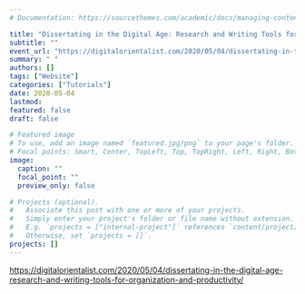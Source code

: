 ```yaml
---
# Documentation: https://sourcethemes.com/academic/docs/managing-content/

title: "Dissertating in the Digital Age: Research and Writing Tools for Organization and Productivity"
subtitle: ""
event_url: "https://digitalorientalist.com/2020/05/04/dissertating-in-the-digital-age-research-and-writing-tools-for-organization-and-productivity/"
summary: " "
authors: []
tags: ["Website"]
categories: ["Tutorials"]
date: 2020-05-04
lastmod: 
featured: false
draft: false

# Featured image
# To use, add an image named `featured.jpg/png` to your page's folder.
# Focal points: Smart, Center, TopLeft, Top, TopRight, Left, Right, BottomLeft, Bottom, BottomRight.
image:
  caption: ""
  focal_point: ""
  preview_only: false

# Projects (optional).
#   Associate this post with one or more of your projects.
#   Simply enter your project's folder or file name without extension.
#   E.g. `projects = ["internal-project"]` references `content/project/deep-learning/index.md`.
#   Otherwise, set `projects = []`.
projects: []
---
```


https://digitalorientalist.com/2020/05/04/dissertating-in-the-digital-age-research-and-writing-tools-for-organization-and-productivity/
